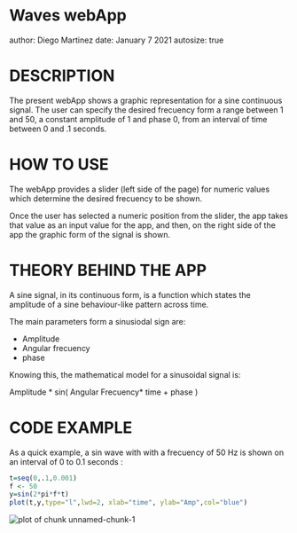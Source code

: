 Waves webApp
========================================================
author: Diego Martinez
date: January 7 2021
autosize: true

DESCRIPTION
========================================================

The present webApp shows a graphic representation for a sine continuous signal.
The user can specify the desired frecuency form a range between 1 and 50, a constant amplitude of 1 and phase 0, from an interval of time between 0 and .1 seconds.

HOW TO USE
========================================================

The webApp provides a slider (left side of the page) for numeric values which determine the desired frecuency to be shown.

Once the user has selected a numeric position from the slider, the app takes that value as an input value for the app, and then, on the right side of the app the graphic form of the signal is shown.

THEORY BEHIND THE APP
========================================================

A sine signal, in its continuous form, is a function which states the amplitude of a sine behaviour-like pattern across time.

The main parameters form a sinusiodal sign are:

- Amplitude
- Angular frecuency
- phase

Knowing this, the mathematical model for a sinusoidal signal is:

Amplitude * sin( Angular Frecuency* time +  phase )

CODE EXAMPLE  
========================================================

As a quick example, a sin wave with with a frecuency of 50 Hz is shown on an interval of 0 to 0.1 seconds :


```r
t=seq(0,.1,0.001)
f <- 50
y=sin(2*pi*f*t)
plot(t,y,type="l",lwd=2, xlab="time", ylab="Amp",col="blue")
```

![plot of chunk unnamed-chunk-1](pitch-figure/unnamed-chunk-1-1.png)



